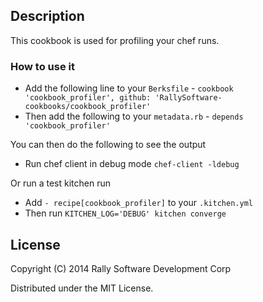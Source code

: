 ## Description
This cookbook is used for profiling your chef runs.

### How to use it
* Add the following line to your `Berksfile` - `cookbook 'cookbook_profiler', github: 'RallySoftware-cookbooks/cookbook_profiler'`
* Then add the following to your `metadata.rb` - `depends 'cookbook_profiler'`

You can then do the following to see the output
* Run chef client in debug mode `chef-client -ldebug`

Or run a test kitchen run
* Add `- recipe[cookbook_profiler]` to your `.kitchen.yml`
* Then run `KITCHEN_LOG='DEBUG' kitchen converge`

## License
Copyright (C) 2014 Rally Software Development Corp

Distributed under the MIT License.
